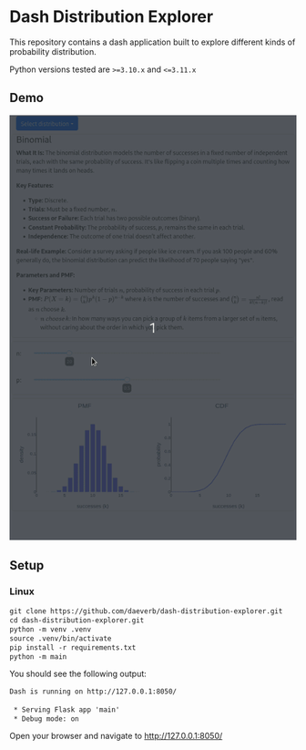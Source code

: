 # Dash Distribution Explorer

This repository contains a dash application built to explore different kinds of probability distribution.

Python versions tested are `>=3.10.x` and `<=3.11.x`

## Demo
![Dash distribution explorer showcase](demo.gif)

## Setup
### Linux
```commandline
git clone https://github.com/daeverb/dash-distribution-explorer.git
cd dash-distribution-explorer.git
python -m venv .venv
source .venv/bin/activate
pip install -r requirements.txt
python -m main
```

You should see the following output:
```commandline
Dash is running on http://127.0.0.1:8050/

 * Serving Flask app 'main'
 * Debug mode: on

```

Open your browser and navigate to http://127.0.0.1:8050/